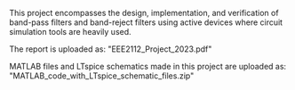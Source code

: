 This  project  encompasses  the  design,  implementation,  and  verification  of 
band-pass  filters  and  band-reject  filters  using  active  devices  where  circuit  simulation tools  are  heavily  used.

The report is uploaded as: 
"EEE2112_Project_2023.pdf"

MATLAB files and LTspice schematics made in this project are uploaded as: 
"MATLAB_code_with_LTspice_schematic_files.zip"
